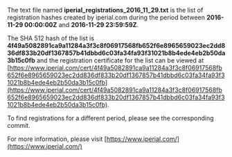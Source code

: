 The text file named **iperial_registrations_2016_11_29.txt** is the list of registration hashes created by iperial.com during the period between **2016-11-29 00:00:00Z** and **2016-11-29 23:59:59Z**.

The SHA 512 hash of the list is **4f49a5082891ca9a11284a3f3c8f06917568fb652f6e8965659023ec2dd836df833b20df1367857b41dbbd6c03fa34fa93f31021b8b4ede4eb2b50da3b15c0fb** and the registration certificate for the list can be viewed at [https://www.iperial.com/cert/4f49a5082891ca9a11284a3f3c8f06917568fb652f6e8965659023ec2dd836df833b20df1367857b41dbbd6c03fa34fa93f31021b8b4ede4eb2b50da3b15c0fb](https://www.iperial.com/cert/4f49a5082891ca9a11284a3f3c8f06917568fb652f6e8965659023ec2dd836df833b20df1367857b41dbbd6c03fa34fa93f31021b8b4ede4eb2b50da3b15c0fb).

To find registrations for a different period, please see the corresponding commit.

For more information, please visit [https://www.iperial.com/](https://www.iperial.com/)
